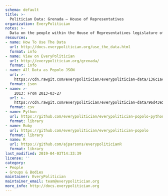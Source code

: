 ```yaml
---
schema: default
title: >-
  Politician Data: Grenada — House of Representatives
organization: EveryPolitician
notes: >-
  Data on the people within the House of Representatives legislature of Grenada.
resources:
- name: How To Use The Data
  url: http://docs.everypolitician.org/use_the_data.html
  format: info
- name: View on EveryPolitician
  url: http://everypolitician.org/grenada/
  format: info
- name: All Data as Popolo JSON
  url: >-
    https://cdn.rawgit.com/everypolitician/everypolitician-data/136c1acd76b6b953451e7b000e852fba728f397d/data/Grenada/House_of_Representatives/ep-popolo-v1.0.json
  format: json
- name: >-
    2013: From 2013-03-27
  url: >-
    https://cdn.rawgit.com/everypolitician/everypolitician-data/96d43e50c19484aaf69839d9db8d613e6865d691/data/Grenada/House_of_Representatives/term-2013.csv
  format: csv
- name: Python
  url: https://github.com/everypolitician/everypolitician-popolo-python
  format: library
- name: Ruby
  url: https://github.com/everypolitician/everypolitician-popolo
  format: library
- name: R
  url: https://github.com/ajparsons/everypoliticianR
  format: library
last_modified: 2019-04-03T14:33:39
license: ''
category:
- People
- Groups & Bodies
maintainer: EveryPolitician
maintainer_email: team@everypolitician.org
more_info: http://docs.everypolitician.org
---
```

